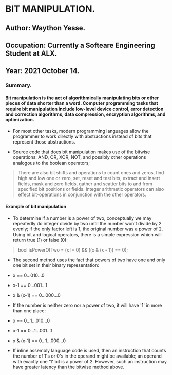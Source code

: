 # BIT MANIPULATION.

## Author: Waython Yesse.
## Occupation: Currently a Softeare Engineering Student at ALX.
## Year: 2021 October 14.

### Summary.

#### Bit manipulation is the act of algorithmically manipulating bits or other pieces of data shorter than a word. Computer programming tasks that require bit manipulation include low-level device control, error detection and correction algorithms, data compression, encryption algorithms, and optimization. 

 * For most other tasks, modern programming languages allow the programmer to work directly with abstractions instead of bits that represent those abstractions. 

 * Source code that does bit manipulation makes use of the bitwise operations: AND, OR, XOR, NOT, and possibly other operations analogous to the boolean operators; 
  > There are also bit shifts and operations to count ones and zeros, find high and low one or zero, set, reset and test bits, extract and insert fields, mask and zero fields, gather and scatter bits to and from specified bit positions or fields. 
  > Integer arithmetic operators can also effect bit-operations in conjunction with the other operators.

####   Example of bit manipulation
 * To determine if a number is a power of two, conceptually we may repeatedly do integer divide by two until the number won't divide by 2 evenly; if the only factor left is 1, the original number was a power of 2. Using bit and logical operators, there is a simple expression which will return true (1) or false (0):

 > bool isPowerOfTwo = (x != 0) && ((x & (x - 1)) == 0);

 * The second method uses the fact that powers of two have one and only one bit set in their binary representation:

  * x         == 0...010...0
  * x-1       == 0...001...1
  * x & (x-1) == 0...000...0

 * If the number is neither zero nor a power of two, it will have '1' in more than one place:

  * x         == 0...1...010...0
  * x-1       == 0...1...001...1
  * x & (x-1) == 0...1...000...0

 * If inline assembly language code is used, then an instruction that counts the number of 1's or 0's in the operand might be available; an operand with exactly one '1' bit is a power of 2. However, such an instruction may have greater latency than the bitwise method above.
